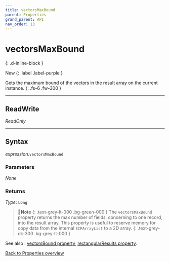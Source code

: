 ```yaml
---
title: vectorsMaxBound
parent: Properties
grand_parent: API
nav_order: 13
---
```


# vectorsMaxBound
{: .d-inline-block }

New
{: .label .label-purple }

Gets the maximum bound of the vectors in the result array on the current instance.
{: .fs-6 .fw-300 }

---

## ReadWrite

_ReadOnly_

---

## Syntax

*expression*.`vectorsMaxBound`

### Parameters

_None_

### Returns

*Type*: `Long`

>📝**Note**
>{: .text-grey-lt-000 .bg-green-000 }
>The `vectorsMaxBound` property returns the max number of fields, concerning to one record, into the result array. This property is useful to reserve memory for copy data from the internal `ECPArrayList` to a 2D array.
{: .text-grey-dk-300 .bg-grey-lt-000 }

See also
: [vectorsBound property](https://ws-garcia.github.io/VBA-CSV-interface/api/properties/vectorsbound.html), [rectangularResults property](https://ws-garcia.github.io/VBA-CSV-interface/api/properties/rectangularresults.html).

[Back to Properties overview](https://ws-garcia.github.io/VBA-CSV-interface/api/properties/)